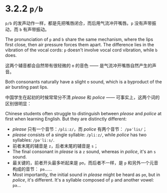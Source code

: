 # 3.2.2 `p/b`

`p/b` 的发声动作一样，都是先把嘴唇闭合，而后用气流冲开嘴唇。`p` 没有声带振动，而 `b` 有声带振动。

The pronunciation of `p` and `b` share the same mechanism, where the lips first close, then air pressure forces them apart. The difference lies in the vibration of the vocal cords: `p` doesn't involve vocal cord vibration, while `b` does.

这两个辅音都会自然带有很轻微的 `ʊ` 的音色 —— 是气流冲开嘴唇自然产生的声音。

Both consonants naturally have a slight `ʊ` sound, which is a byproduct of the air bursting past lips.

中国学生在起初的时候常常分不清 *please* 和 *police* —— 可事实上，这两个词的区别很明显：

Chinese students often struggle to distinguish between *please* and *police* at first when learning English. But they are distinctly different:

* *please* 只有一个音节：`/pliːz/`，而 *police* 有两个音节： `/pəˈlis/`；
* *please* consists of a single syllable: `/pliːz/`, while *police* has two syllables: `/pəˈliːs/`.
* 前者末尾的辅音是 `z`，后者末尾的辅音是 `s`；
* The final consonant in *please* is a `z` sound, whereas in *police*, it's an `s` sound.
* 最关键的，前者开头最多听起来是 `pʊ`，而后者不一样，是 `p` 和另外一个元音构成的音节： `pə`……
* Most importantly, the initial sound in *please* might be heard as `pʊ`, but in *police*, it's different. It's a syllable composed of `p` and another vowel: `pə`...
